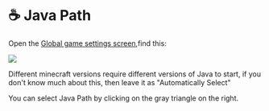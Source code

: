 # ☕ Java Path

Open the [Global game settings screen](./),find this:

![](../../.gitbook/assets/Screenshot\_2022-08-14-15-22-11-35\_d17cc25ab2657fb.jpg)

Different minecraft versions require different versions of Java to start, if you don't know much about this, then leave it as "Automatically Select"

You can select Java Path by clicking on the gray triangle on the right.
